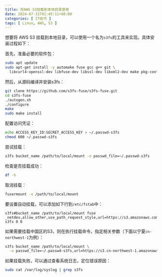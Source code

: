 ```yaml
---
title: 将AWS S3挂载到本地目录使用
date: 2024-07-31T01:45:11+08:00
categories: [ IT技巧 ]
tags: [ Linux, AWS, S3 ]
---
```


想要将 AWS S3 挂载到本地目录，可以使用一个名为`s3fs`的工具来实现。具体安装过程如下：

首先，准备必要的软件包：
```sh
sudo apt update
sudo apt-get install -y automake fuse gcc g++ git \
  libcurl4-openssl-dev libfuse-dev libssl-dev libxml2-dev make pkg-config
```

然后，从源码编译并安装s3fs：
```sh
git clone https://github.com/s3fs-fuse/s3fs-fuse.git
cd s3fs-fuse
./autogen.sh
./configure
make
sudo make install
```

配置访问凭证：
```sh
echo ACCESS_KEY_ID:SECRET_ACCESS_KEY > ~/.passwd-s3fs
chmod 600 ~/.passwd-s3fs
```

尝试挂载：
```sh
s3fs bucket_name /path/to/local/mount -o passwd_file=~/.passwd-s3fs
```

检查是否挂载成功：
```sh
df -h
```

取消挂载：
```sh
fusermount -u /path/to/local/mount
```

要设置自动挂载，可以添加如下行到`/etc/fstab`中：
```
s3fs#bucket_name /path/to/local/mount fuse _netdev,allow_other,use_path_request_style,url=https://s3.amazonaws.com,passwd_file=/home/your_username/.passwd-s3fs 0 0
```

如果需要挂载中国区的S3，则在执行挂载命令，指定相关参数（下面以宁夏`cn-northwest-1`为例）：
```sh
s3fs bucket_name /path/to/local/mount \
  -o passwd_file=~/.passwd-s3fs,url=https://s3.cn-northwest-1.amazonaws.com.cn,endpoint=cn-northwest-1
```

如果挂载失败，可以通过查看系统日志，定位错误原因：
```sh
sudo cat /var/log/syslog | grep s3fs
```
